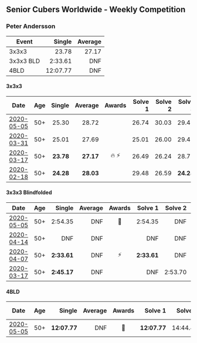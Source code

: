 ## Senior Cubers Worldwide - Weekly Competition
### Peter Andersson

| Event | Single | Average |
| -- | --: | --: |
| 3x3x3 | 23.78 | 27.17 |
| 3x3x3 BLD | 2:33.61 | DNF |
| 4BLD | 12:07.77 | DNF |

#### 3x3x3

| Date | Age | Single | Average | Awards | Solve 1 | Solve 2 | Solve 3 | Solve 4 | Solve 5 | Video |
| :--: | :--: | --: | --: | :--: | --: | --: | --: | --: | --: | :-- |
| [2020-05-05](../3x3x3/results/2020-05-05.md) | 50+ | 25.30 | 28.72 |  | 26.74 | 30.03 | 29.40 | 25.30 | 32.85 | [Link](https://www.facebook.com/events/3313106775587396/permalink/3317987701765970/) |
| [2020-03-31](../3x3x3/results/2020-03-31.md) | 50+ | 25.01 | 27.69 |  | 25.01 | 26.00 | 29.45 | 32.41 | 27.63 | [Link](https://www.facebook.com/peter.andersson.585559/videos/10157324431693831/) |
| [2020-03-17](../3x3x3/results/2020-03-17.md) | 50+ | **23.78** | **27.17** | 🔥 ⚡ | 26.49 | 26.24 | 28.79 | 31.34 | **23.78** | [Link](https://www.facebook.com/events/280686576235146/permalink/282193822751088/) |
| [2020-02-18](../3x3x3/results/2020-02-18.md) | 50+ | **24.28** | **28.03** |  | 29.48 | 26.59 | **24.28** | 30.77 | 28.01 | [Link](https://www.facebook.com/events/2558750947697073/permalink/2563790660526435/) |


#### 3x3x3 Blindfolded

| Date | Age | Single | Average | Awards | Solve 1 | Solve 2 | Solve 3 | Video |
| :--: | :--: | --: | --: | :--: | --: | --: | --: | :-- |
| [2020-05-05](../3bld/results/2020-05-05.md) | 50+ | 2:54.35 | DNF | 🥉 | 2:54.35 | DNF | DNF | [Link](https://www.facebook.com/events/2624652641189887/permalink/2628335504154934/) |
| [2020-04-14](../3bld/results/2020-04-14.md) | 50+ | DNF | DNF |  | DNF | DNF | DNF | |
| [2020-04-07](../3bld/results/2020-04-07.md) | 50+ | **2:33.61** | DNF | ⚡ | **2:33.61** | DNF | DNF | [Link](https://www.facebook.com/events/258196271885699/permalink/258475051857821/) |
| [2020-03-17](../3bld/results/2020-03-17.md) | 50+ | **2:45.17** | DNF |  | DNF | 2:53.70 | **2:45.17** | [Link](https://www.facebook.com/events/616010612582835/permalink/617557405761489/) |


#### 4BLD

| Date | Age | Single | Average | Awards | Solve 1 | Solve 2 | Solve 3 | Video |
| :--: | :--: | --: | --: | :--: | --: | --: | --: | :-- |
| [2020-05-05](../4bld/results/2020-05-05.md) | 50+ | **12:07.77** | DNF | 🥈 | **12:07.77** | 14:44.42 | DNF | [Link](https://www.facebook.com/events/2624652641189887/permalink/2627420757579742/) |


<!-- Global site tag (gtag.js) - Google Analytics -->
<script async src="https://www.googletagmanager.com/gtag/js?id=UA-86348435-3"></script>
<script>window.dataLayer = window.dataLayer || []; function gtag() {dataLayer.push(arguments);} gtag('js', new Date()); gtag('config', 'UA-86348435-3');</script>

